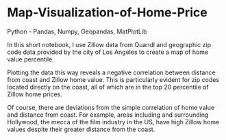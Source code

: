 # Map-Visualization-of-Home-Price
Python - Pandas, Numpy, Geopandas, MatPlotLib

In this short notebook, I use Zillow data from Quandl and geographic zip code data provided by the city of Los Angeles to create a map of home value percentile. 

Plotting the data this way reveals a negative correlation between distance from coast and Zillow home value. This is particularly evident for zip codes located directly on the coast, all of which are in the top 20 percentile of Zillow home prices. 

Of course, there are deviations from the simple correlation of home value and distance from coast. For example, areas including and surrounding Hollywood, the mecca of the film industry in the US, have high Zillow home values despite their greater distance from the coast.
